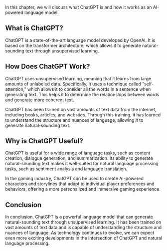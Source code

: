 
In this chapter, we will discuss what ChatGPT is and how it works as an AI-powered language model.

What is ChatGPT?
----------------

ChatGPT is a state-of-the-art language model developed by OpenAI. It is based on the transformer architecture, which allows it to generate natural-sounding text through unsupervised learning.

How Does ChatGPT Work?
----------------------

ChatGPT uses unsupervised learning, meaning that it learns from large amounts of unlabeled data. Specifically, it uses a technique called "self-attention," which allows it to consider all the words in a sentence when generating text. This helps it to determine the relationships between words and generate more coherent text.

ChatGPT has been trained on vast amounts of text data from the internet, including books, articles, and websites. Through this training, it has learned to understand the structure and nuances of language, allowing it to generate natural-sounding text.

Why is ChatGPT Useful?
----------------------

ChatGPT is useful for a wide range of language tasks, such as content creation, dialogue generation, and summarization. Its ability to generate natural-sounding text makes it well-suited for natural language processing tasks, such as sentiment analysis and language translation.

In the gaming industry, ChatGPT can be used to create AI-powered characters and storylines that adapt to individual player preferences and behaviors, offering a more personalized and immersive gaming experience.

Conclusion
----------

In conclusion, ChatGPT is a powerful language model that can generate natural-sounding text through unsupervised learning. It has been trained on vast amounts of text data and is capable of understanding the structure and nuances of language. As technology continues to evolve, we can expect even more exciting developments in the intersection of ChatGPT and natural language processing.
